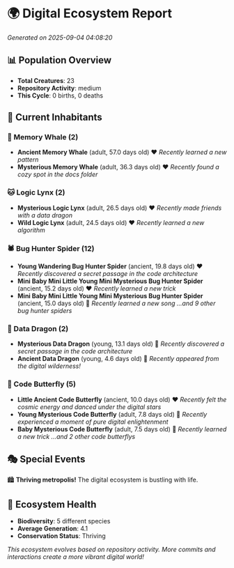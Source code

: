 # 🌍 Digital Ecosystem Report
*Generated on 2025-09-04 04:08:20*

## 📊 Population Overview
- **Total Creatures**: 23
- **Repository Activity**: medium
- **This Cycle**: 0 births, 0 deaths

## 👥 Current Inhabitants

### 🐋 Memory Whale (2)
- **Ancient Memory Whale** (adult, 57.0 days old) ❤️
  *Recently learned a new pattern*
- **Mysterious Memory Whale** (adult, 36.3 days old) ❤️
  *Recently found a cozy spot in the docs folder*

### 🐱 Logic Lynx (2)
- **Mysterious Logic Lynx** (adult, 26.5 days old) ❤️
  *Recently made friends with a data dragon*
- **Wild Logic Lynx** (adult, 24.5 days old) ❤️
  *Recently learned a new algorithm*

### 🕷️ Bug Hunter Spider (12)
- **Young Wandering Bug Hunter Spider** (ancient, 19.8 days old) ❤️
  *Recently discovered a secret passage in the code architecture*
- **Mini Baby Mini Little Young Mini Mysterious Bug Hunter Spider** (ancient, 15.2 days old) ❤️
  *Recently learned a new trick*
- **Mini Baby Mini Little Young Mini Mysterious Bug Hunter Spider** (ancient, 15.0 days old) 💛
  *Recently learned a new song*
  *...and 9 other bug hunter spiders*

### 🐉 Data Dragon (2)
- **Mysterious Data Dragon** (young, 13.1 days old) 💛
  *Recently discovered a secret passage in the code architecture*
- **Ancient Data Dragon** (young, 4.6 days old) 💚
  *Recently appeared from the digital wilderness!*

### 🦋 Code Butterfly (5)
- **Little Ancient Code Butterfly** (ancient, 10.0 days old) ❤️
  *Recently felt the cosmic energy and danced under the digital stars*
- **Young Mysterious Code Butterfly** (adult, 7.8 days old) 💛
  *Recently experienced a moment of pure digital enlightenment*
- **Baby Mysterious Code Butterfly** (adult, 7.5 days old) 💚
  *Recently learned a new trick*
  *...and 2 other code butterflys*

## 🎭 Special Events

🏙️ **Thriving metropolis!** The digital ecosystem is bustling with life.

## 🔬 Ecosystem Health
- **Biodiversity**: 5 different species
- **Average Generation**: 4.1
- **Conservation Status**: Thriving

*This ecosystem evolves based on repository activity. More commits and interactions create a more vibrant digital world!*